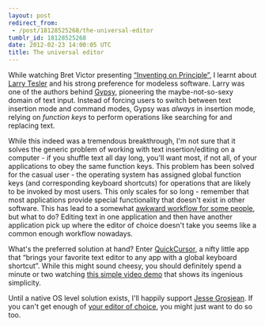 ```yaml
---
layout: post
redirect_from:
 - /post/18128525268/the-universal-editor
tumblr_id: 18128525268
date: 2012-02-23 14:00:05 UTC
title: The universal editor
---
```



While watching Bret Victor presenting [“Inventing on Principle”](http://vimeo.com/36579366), I learnt about [Larry Tesler](http://en.wikipedia.org/wiki/Larry_Tesler) and his strong preference for modeless software. Larry was one of the authors behind [Gypsy](http://en.wikipedia.org/wiki/Gypsy_(software)), pioneering the maybe-not-so-sexy domain of text input. Instead of forcing users to switch between text insertion mode and command modes, Gypsy was _always_ in insertion mode, relying on _function keys_ to perform operations like searching for and replacing text.

While this indeed was a tremendous breakthrough, I'm not sure that it solves the generic problem of working with text insertion/editing on a computer - if you shuffle text all day long, you'll want most, if not all, of your applications to obey the same function keys. This problem has been solved for the casual user - the operating system has assigned global function keys (and corresponding keyboard shortcuts) for operations that are likely to be invoked by most users. This only scales for so long - remember that most applications provide special functionality that doesn't exist in other software. This has lead to a somewhat [awkward workflow for some people](http://brent.simmons.usesthis.com/), but what to do? Editing text in one application and then have another application pick up where the editor of choice doesn't take you seems like a common enough workflow nowadays.

What's the preferred solution at hand? Enter [QuickCursor](https://github.com/jessegrosjean/quickcursor), a nifty little app that “brings your favorite text editor to any app with a global keyboard shortcut”. While this might sound cheesy, you should definitely spend a minute or two watching [this simple video demo](http://www.youtube.com/watch?v=-bHwcyHrRGs) that shows its ingenious simplicity.

Until a native OS level solution exists, I'll happily support [Jesse Grosjean](https://twitter.com/#!/jessegrosjean). If you can't get enough of [your editor of choice](https://github.com/b4winckler/macvim), you might just want to do so too.
